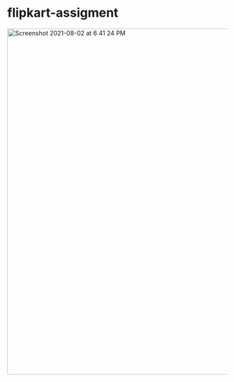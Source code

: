 # flipkart-assigment

<img width="793" alt="Screenshot 2021-08-02 at 6 41 24 PM" src="https://user-images.githubusercontent.com/38528859/127867394-5194dc70-95c0-410c-ae5b-6402be66a603.png">
